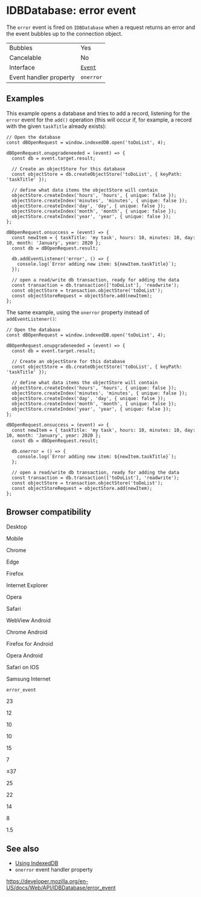 IDBDatabase: error event
========================

The `error` event is fired on `IDBDatabase` when a request returns an error and the event bubbles up to the connection object.

<table><tbody><tr class="odd"><td>Bubbles</td><td>Yes</td></tr><tr class="even"><td>Cancelable</td><td>No</td></tr><tr class="odd"><td>Interface</td><td><a href="../event"><code>Event</code></a></td></tr><tr class="even"><td>Event handler property</td><td><code>onerror</code></td></tr></tbody></table>

Examples
--------

This example opens a database and tries to add a record, listening for the `error` event for the `add()` operation (this will occur if, for example, a record with the given `taskTitle` already exists):

    // Open the database
    const dBOpenRequest = window.indexedDB.open('toDoList', 4);

    dBOpenRequest.onupgradeneeded = (event) => {
      const db = event.target.result;

      // Create an objectStore for this database
      const objectStore = db.createObjectStore('toDoList', { keyPath: 'taskTitle' });

      // define what data items the objectStore will contain
      objectStore.createIndex('hours', 'hours', { unique: false });
      objectStore.createIndex('minutes', 'minutes', { unique: false });
      objectStore.createIndex('day', 'day', { unique: false });
      objectStore.createIndex('month', 'month', { unique: false });
      objectStore.createIndex('year', 'year', { unique: false });
    };

    dBOpenRequest.onsuccess = (event) => {
      const newItem = { taskTitle: 'my task', hours: 10, minutes: 10, day: 10, month: 'January', year: 2020 };
      const db = dBOpenRequest.result;

      db.addEventListener('error', () => {
        console.log(`Error adding new item: ${newItem.taskTitle}`);
      });

      // open a read/write db transaction, ready for adding the data
      const transaction = db.transaction(['toDoList'], 'readwrite');
      const objectStore = transaction.objectStore('toDoList');
      const objectStoreRequest = objectStore.add(newItem);
    };

The same example, using the `onerror` property instead of `addEventListener()`:

    // Open the database
    const dBOpenRequest = window.indexedDB.open('toDoList', 4);

    dBOpenRequest.onupgradeneeded = (event) => {
      const db = event.target.result;

      // Create an objectStore for this database
      const objectStore = db.createObjectStore('toDoList', { keyPath: 'taskTitle' });

      // define what data items the objectStore will contain
      objectStore.createIndex('hours', 'hours', { unique: false });
      objectStore.createIndex('minutes', 'minutes', { unique: false });
      objectStore.createIndex('day', 'day', { unique: false });
      objectStore.createIndex('month', 'month', { unique: false });
      objectStore.createIndex('year', 'year', { unique: false });
    };

    dBOpenRequest.onsuccess = (event) => {
      const newItem = { taskTitle: 'my task', hours: 10, minutes: 10, day: 10, month: 'January', year: 2020 };
      const db = dBOpenRequest.result;

      db.onerror = () => {
        console.log(`Error adding new item: ${newItem.taskTitle}`);
      };

      // open a read/write db transaction, ready for adding the data
      const transaction = db.transaction(['toDoList'], 'readwrite');
      const objectStore = transaction.objectStore('toDoList');
      const objectStoreRequest = objectStore.add(newItem);
    };

Browser compatibility
---------------------

Desktop

Mobile

Chrome

Edge

Firefox

Internet Explorer

Opera

Safari

WebView Android

Chrome Android

Firefox for Android

Opera Android

Safari on IOS

Samsung Internet

`error_event`

23

12

10

10

15

7

≤37

25

22

14

8

1.5

See also
--------

-   [Using IndexedDB](../indexeddb_api/using_indexeddb)
-   `onerror` event handler property

<a href="https://developer.mozilla.org/en-US/docs/Web/API/IDBDatabase/error_event" class="_attribution-link">https://developer.mozilla.org/en-US/docs/Web/API/IDBDatabase/error_event</a>
